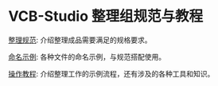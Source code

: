 # VCB-Studio 整理组规范与教程

[整理规范](specification.md): 介绍整理成品需要满足的规格要求。

[命名示例](naming_samples.md): 各种文件的命名示例，与规范搭配使用。

[操作教程](guidance.md): 介绍整理工作的示例流程，还有涉及的各种工具和知识。
